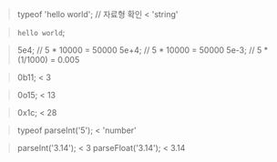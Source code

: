 <!-- typeof 연산자 -->
> typeof 'hello world'; // 자료형 확인
< 'string'

<!-- 템플릿 리터럴 -->
<!-- 백틱(``, backtick)으로 감싸는 방법 -->

> `hello world`;

<!-- 지수표기법 -->
<!-- e 뒤에 나오는 숫자만큼 10의 거듭제곱 -->
> 5e4; // 5 * 10000 = 50000
> 5e+4; // 5 * 10000 = 50000
> 5e-3; // 5 * (1/1000) = 0.005

<!-- 2, 8, 16 진법 표기 -->
<!-- 2진법은 숫자 앞에 0b(숫자 0, 영어 b)를 붙임 -->
> 0b11;
< 3

<!-- 8진법은 숫자 앞에 0o(숫자 0, 영어 o)를 붙임 -->
> 0o15;
< 13

<!-- 16진법은 숫자 앞에 0x(숫자 0, 영어 x)를 붙임 -->
> 0x1c;
< 28

<!-- 문자열 -> 숫자로 변경 -->
> typeof parseInt('5');
< 'number'

> parseInt('3.14');
< 3
> parseFloat('3.14');
< 3.14
